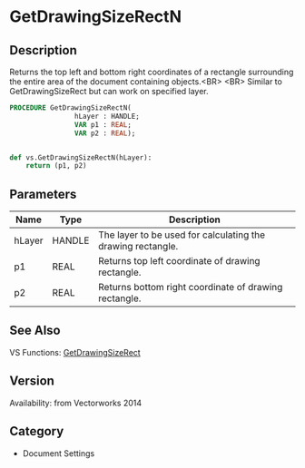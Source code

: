 # GetDrawingSizeRectN

## Description
Returns the top left and bottom right coordinates of a rectangle surrounding the entire area of the document containing objects.&lt;BR&gt;
&lt;BR&gt;
Similar to GetDrawingSizeRect but can work on specified layer.

```pascal
PROCEDURE GetDrawingSizeRectN(
				hLayer : HANDLE;
				VAR p1 : REAL;
				VAR p2 : REAL);
```

```python

def vs.GetDrawingSizeRectN(hLayer):
    return (p1, p2)
```

## Parameters
|Name|Type|Description|
|---|---|---|
|hLayer|HANDLE|The layer to be used for calculating the drawing rectangle.|
|p1|REAL|Returns top left coordinate of drawing rectangle.|
|p2|REAL|Returns bottom right coordinate of drawing rectangle.|

## See Also
VS Functions:
[GetDrawingSizeRect](GetDrawingSizeRect.md)

## Version
Availability: from Vectorworks 2014
## Category
* Document Settings

